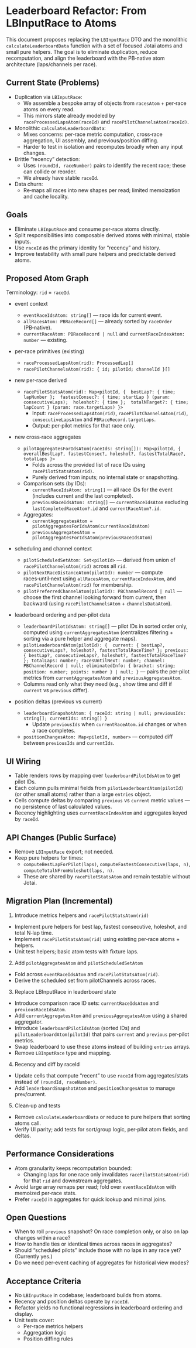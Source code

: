 # Leaderboard Refactor: From LBInputRace to Atoms

This document proposes replacing the `LBInputRace` DTO and the monolithic `calculateLeaderboardData` function with a set of focused Jotai atoms and small pure helpers. The goal is to eliminate duplication, reduce recomputation, and align the leaderboard with the PB‑native atom architecture (laps/channels per race).

## Current State (Problems)

- Duplication via `LBInputRace`:
  - We assemble a bespoke array of objects from `racesAtom` + per‑race atoms on every read.
  - This mirrors state already modeled by `raceProcessedLapsAtom(raceId)` and `racePilotChannelsAtom(raceId)`.
- Monolithic `calculateLeaderboardData`:
  - Mixes concerns: per‑race metric computation, cross‑race aggregation, UI assembly, and previous/position diffing.
  - Harder to test in isolation and recomputes broadly when any input changes.
- Brittle “recency” detection:
  - Uses `(roundId, raceNumber)` pairs to identify the recent race; these can collide or reorder.
  - We already have stable `raceId`.
- Data churn:
  - Re‑maps all races into new shapes per read; limited memoization and cache locality.

## Goals

- Eliminate `LBInputRace` and consume per‑race atoms directly.
- Split responsibilities into composable derived atoms with minimal, stable inputs.
- Use `raceId` as the primary identity for “recency” and history.
- Improve testability with small pure helpers and predictable derived atoms.

## Proposed Atom Graph

Terminology: `rid` = `raceId`.

- event context
  - `eventRaceIdsAtom: string[]` — race ids for current event.
  - `allRacesAtom: PBRaceRecord[]` — already sorted by `raceOrder` (PB‑native).
  - `currentRaceAtom: PBRaceRecord | null` and `currentRaceIndexAtom: number` — existing.

- per‑race primitives (existing)
  - `raceProcessedLapsAtom(rid): ProcessedLap[]`
  - `racePilotChannelsAtom(rid): { id; pilotId; channelId }[]`

- new per‑race derived
  - `racePilotStatsAtom(rid): Map<pilotId, { 
      bestLap?: { time; lapNumber }; 
      fastestConsec?: { time; startLap } (param: consecutiveLaps); 
      holeshot?: { time }; 
      totalNTarget?: { time; lapCount } (param: race.targetLaps)
    }>`
    - Input: `raceProcessedLapsAtom(rid)`, `racePilotChannelsAtom(rid)`, `consecutiveLapsAtom` and `PBRaceRecord.targetLaps`.
    - Output: per‑pilot metrics for that race only.

- new cross‑race aggregates
  - `pilotAggregatesForIdsAtom(raceIds: string[]): Map<pilotId, { overallBestLap?, fastestConsec?, holeshot?, fastestTotalRace?, totalLaps }>`
    - Folds across the provided list of race IDs using `racePilotStatsAtom(rid)`.
    - Purely derived from inputs; no internal state or snapshotting.
  - Comparison sets (by IDs):
    - `currentRaceIdsAtom: string[]` — all race IDs for the event (includes current and the last completed).
    - `previousRaceIdsAtom: string[]` — `currentRaceIdsAtom` excluding `lastCompletedRaceAtom?.id` and `currentRaceAtom?.id`.
  - Aggregates:
    - `currentAggregatesAtom = pilotAggregatesForIdsAtom(currentRaceIdsAtom)`
    - `previousAggregatesAtom = pilotAggregatesForIdsAtom(previousRaceIdsAtom)`

- scheduling and channel context
  - `pilotScheduledSetAtom: Set<pilotId>` — derived from union of `racePilotChannelsAtom(rid)` across all `rid`.
  - `pilotNextRaceDistanceAtom(pilotId): number` — compute races‑until‑next using `allRacesAtom`, `currentRaceIndexAtom`, and `racePilotChannelsAtom(rid)` for membership.
  - `pilotPreferredChannelAtom(pilotId): PBChannelRecord | null` — choose the first channel looking forward from current, then backward (using `racePilotChannelsAtom` + `channelsDataAtom`).

- leaderboard ordering and per‑pilot data
  - `leaderboardPilotIdsAtom: string[]` — pilot IDs in sorted order only, computed using `currentAggregatesAtom` (centralizes filtering + sorting via a pure helper and aggregate maps).
  - `pilotLeaderboardAtom(pilotId): { 
      current: { bestLap?, consecutiveLaps?, holeshot?, fastestTotalRaceTime? };
      previous: { bestLap?, consecutiveLaps?, holeshot?, fastestTotalRaceTime? };
      totalLaps: number;
      racesUntilNext: number;
      channel: PBChannelRecord | null;
      eliminatedInfo: { bracket: string; position: number; points: number } | null;
    }` — pairs the per‑pilot metrics from `currentAggregatesAtom` and `previousAggregatesAtom`.
  - Columns read only what they need (e.g., show time and diff if `current` vs `previous` differ).

- position deltas (previous vs current)
  - `leaderboardSnapshotAtom: { raceId: string | null; previousIds: string[]; currentIds: string[] }`
    - Update `previousIds` when `currentRaceAtom.id` changes or when a race completes.
  - `positionChangesAtom: Map<pilotId, number>` — computed diff between `previousIds` and `currentIds`.

## UI Wiring

- Table renders rows by mapping over `leaderboardPilotIdsAtom` to get pilot IDs.
- Each column pulls minimal fields from `pilotLeaderboardAtom(pilotId)` (or other small atoms) rather than a large `entries` object.
- Cells compute deltas by comparing `previous` vs `current` metric values — no persistence of last calculated values.
- Recency highlighting uses `currentRaceIndexAtom` and aggregates keyed by `raceId`.

## API Changes (Public Surface)

- Remove `LBInputRace` export; not needed.
- Keep pure helpers for times:
  - `computeBestLapForPilot(laps)`, `computeFastestConsecutive(laps, n)`, `computeTotalNFromHoleshot(laps, n)`.
  - These are shared by `racePilotStatsAtom` and remain testable without Jotai.

## Migration Plan (Incremental)

1) Introduce metrics helpers and `racePilotStatsAtom(rid)`
- Implement pure helpers for best lap, fastest consecutive, holeshot, and total N‑lap time.
- Implement `racePilotStatsAtom(rid)` using existing per‑race atoms + helpers.
- Unit test helpers; basic atom tests with fixture laps.

2) Add `pilotAggregatesAtom` and `pilotScheduledSetAtom`
- Fold across `eventRaceIdsAtom` and `racePilotStatsAtom(rid)`.
- Derive the scheduled set from pilotChannels across races.

3) Replace LBInputRace in leaderboard state
- Introduce comparison race ID sets: `currentRaceIdsAtom` and `previousRaceIdsAtom`.
- Add `currentAggregatesAtom` and `previousAggregatesAtom` using a shared aggregator.
- Introduce `leaderboardPilotIdsAtom` (sorted IDs) and `pilotLeaderboardAtom(pilotId)` that pairs `current` and `previous` per‑pilot metrics.
- Swap leaderboard to use these atoms instead of building `entries` arrays.
- Remove `LBInputRace` type and mapping.

4) Recency and diff by raceId
- Update cells that compute “recent” to use `raceId` from aggregates/stats instead of `(roundId, raceNumber)`.
- Add `leaderboardSnapshotAtom` and `positionChangesAtom` to manage prev/current.

5) Clean‑up and tests
- Remove `calculateLeaderboardData` or reduce to pure helpers that sorting atoms call.
- Verify UI parity; add tests for sort/group logic, per‑pilot atom fields, and deltas.

## Performance Considerations

- Atom granularity keeps recomputation bounded:
  - Changing laps for one race only invalidates `racePilotStatsAtom(rid)` for that `rid` and downstream aggregates.
- Avoid large array remaps per read; fold over `eventRaceIdsAtom` with memoized per‑race stats.
- Prefer `raceId` in aggregates for quick lookup and minimal joins.

## Open Questions

- When to roll `previous` snapshot? On race completion only, or also on lap changes within a race?
- How to handle ties or identical times across races in aggregates?
- Should “scheduled pilots” include those with no laps in any race yet? (Currently yes.)
- Do we need per‑event caching of aggregates for historical view modes?

## Acceptance Criteria

- No `LBInputRace` in codebase; leaderboard builds from atoms.
- Recency and position deltas operate by `raceId`.
- Refactor yields no functional regressions in leaderboard ordering and display.
- Unit tests cover:
  - Per‑race metrics helpers
  - Aggregation logic
  - Position diffing rules

